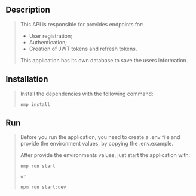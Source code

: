 ## Description

> This API is responsible for provides endpoints for:
> - User registration;
> - Authentication;
> - Creation of JWT tokens and refresh tokens.
> 
> This application has its own database to save the users information.

## Installation
> Install the dependencies with the following command:
> ```
> nmp install
> ```

## Run
> Before you run the application, you need to create a .env file and provide the environment values, by copying the .env.example.
> 
> After provide the environments values, just start the application with:
> ```
> nmp run start
>
> or
>
> npm run start:dev
> ```
